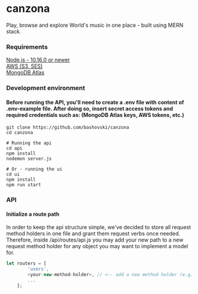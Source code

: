 # canzona
Play, browse and explore World's music in one place - built using MERN stack.

### Requirements

[Node.js - 10.16.0 or newer](https://nodejs.org/en/)<br>
[AWS (S3, SES)](https://aws.amazon.com/)<br>
[MongoDB Atlas](https://www.mongodb.com/cloud/atlas)

### Development environment


#### Before running the API, you'll need to create a .env file with content of .env-example file. After doing so, insert secret access tokens and required credentials such as: (MongoDB Atlas keys, AWS tokens, etc.)

```shell
git clone https://github.com/bashovski/canzona
cd canzona

# Running the api
cd api
npm install
nodemon server.js

# Or - running the ui
cd ui
npm install
npm run start
```

### API

#### Initialize a route path

In order to keep the api structure simple, we've decided to store all request method holders in one file and grant them request verbs once needed.
Therefore, inside /api/routes/api.js you may add your new path to a new request method holder for any object you may want to implement a model for.

```js
let routers = [
        'users',
        <your-new-method-holder>, // <-- add a new method holder (e.g. conversations, posts, comments, etc.)
        ...
    ];
```
